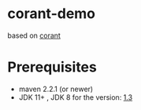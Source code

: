 # corant-demo
based on [corant](https://github.com/finesoft/corant)
# Prerequisites
* maven 2.2.1 (or newer)
* JDK 11+ , JDK 8 for the version: [1.3](https://github.com/finesoft/corant/tree/1.3)
